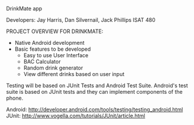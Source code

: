 DrinkMate app

Developers: Jay Harris, Dan Silvernail, Jack Phillips
ISAT 480

PROJECT OVERVIEW FOR DRINKMATE:
  - Native Android development
  - Basic features to be developed
      - Easy to use User Interface
      - BAC Calculator
      - Random drink generator
      - View different drinks based on user input

Testing will be based on JUnit Tests and Android Test Suite. Android's test suite is based on JUnit tests and they can implement components of the phone. 
  
  Android: http://developer.android.com/tools/testing/testing_android.html
  JUnit: http://www.vogella.com/tutorials/JUnit/article.html
